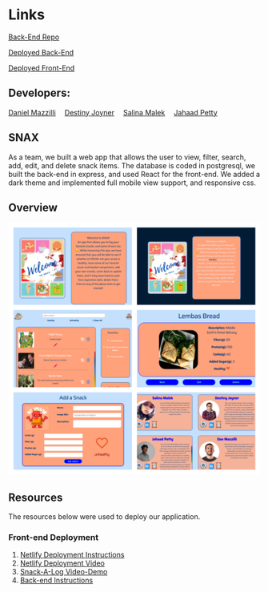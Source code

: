 # Links

[Back-End Repo](https://github.com/DestinyJoyner/Snack-Team-3-backend)

[Deployed Back-End](https://snack-team-3-backend.onrender.com/)

[Deployed Front-End](https://team3-snax.netlify.app/)


## Developers:
[Daniel Mazzilli](https://github.com/Daniel-Mazzilli)&emsp;
[Destiny Joyner](https://github.com/DestinyJoyner)&emsp;
[Salina Malek](https://github.com/Salinamalek)&emsp;
[Jahaad Petty](https://github.com/PESolut)


## SNAX

As a team, we built a web app that allows the user to view, filter, search, add, edit, and delete snack items. The database is coded in postgresql, we built the back-end in express, and used React for the front-end. We added a dark theme and implemented full mobile view support, and responsive css.

## Overview
![Snax-Screenshots](/public/Snax-READme.png)

## Resources

The resources below were used to deploy our application.

### Front-end Deployment

1. [Netlify Deployment Instructions](https://github.com/9-1-pursuit/guide-deployment/tree/main/netlify-create-react-app)
1. [Netlify Deployment Video](https://drive.google.com/file/d/1am3ljqxJTyvPQ5hzlsaU7o_bf6-lA4UK/view?usp=sharing)
1. [Snack-A-Log Video-Demo](https://drive.google.com/file/d/1aVnfu7ANdUPbfJhtSb45G2r0JSGtSI2t/view?usp=sharing)
1. [Back-end Instructions](https://github.com/9-1-pursuit/project-snack-a-log-backend)